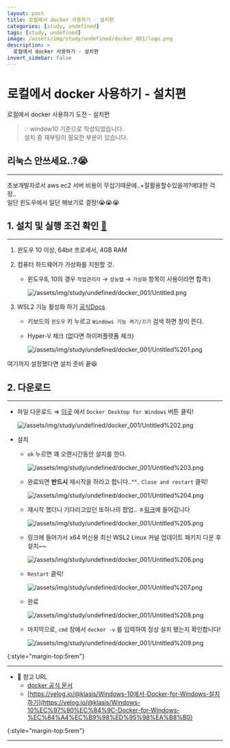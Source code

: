 ```yaml
---
layout: post
title: 로컬에서 docker 사용하기 - 설치편
categories: [study, undefined]
tags: [study, undefined]
image: /assets/img/study/undefined/docker_001/logo.png
description: >
  로컬에서 docker 사용하기 - 설치편
invert_sidebar: false
---
```


# 로컬에서 docker 사용하기 - 설치편

로컬에서 docker 사용하기 도전 - 설치편

> 💡 window10 기준으로 작성되었습니다.  
> 설치 중 재부팅이 필요한 부분이 있습니다.

## 리눅스 안쓰세요..?😭

---

초보개발자로서 aws ec2 서버 비용이 무섭기때문에..+잘활용할수있을까?에대한 걱정..  
일단 윈도우에서 일단 해보기로 결정!😭😭😭

## 1. 설치 및 실행 조건 확인 [📎](https://docs.docker.com/docker-for-windows/install/)

---

1. 윈도우 10 이상, 64bit 프로세서, 4GB RAM
2. 컴퓨터 하드웨어가 가상화를 지원할 것.

   - 윈도우8, 10의 경우 `작업관리자` → `성능탭` → `가상화` 항목이 사용이라면 합격:)

     ![/assets/img/study/undefined/docker_001/Untitled.png](/assets/img/study/undefined/docker_001/Untitled.png)

3. WSL2 기능 활성화 하기 [공식Docs](https://docs.microsoft.com/en-us/windows/wsl/install-win10)

   - 키보드의 `윈도우` 키 누르고 `Windows 기능 켜기/끄기` 검색 하면 창이 뜬다.
   - Hyper-V 체크 (없다면 하이퍼플랫폼 체크)

     ![/assets/img/study/undefined/docker_001/Untitled%201.png](/assets/img/study/undefined/docker_001/Untitled%201.png)

여기까지 설정했다면 설치 준비 끝😆

## 2. 다운로드

---

- 파일 다운로드 ⇒ [이곳](https://docs.docker.com/docker-for-windows/install/#download-docker-for-windows) 에서 `Docker Desktop for Windows` 버튼 클릭!

  ![/assets/img/study/undefined/docker_001/Untitled%202.png](/assets/img/study/undefined/docker_001/Untitled%202.png)

- 설치

  - `ok` 누르면 꽤 오랜시간동안 설치를 한다.

    ![/assets/img/study/undefined/docker_001/Untitled%203.png](/assets/img/study/undefined/docker_001/Untitled%203.png)

  - 완료되면 **반드시** 재시작을 하라고 합니다..^^.. `Close and restart` 클릭!

    ![/assets/img/study/undefined/docker_001/Untitled%204.png](/assets/img/study/undefined/docker_001/Untitled%204.png)

  - 재시작 했더니 기다리고있던 또하나의 팝업.. ㅎ[링크](https://docs.microsoft.com/ko-kr/windows/wsl/install-win10#step-4---download-the-linux-kernel-update-package)에 들어갑니다

    ![/assets/img/study/undefined/docker_001/Untitled%205.png](/assets/img/study/undefined/docker_001/Untitled%205.png)

  - 링크에 들어가서 x64 머신용 최신 WSL2 Linux 커널 업데이트 패키지 다운 후 설치~~

    ![/assets/img/study/undefined/docker_001/Untitled%206.png](/assets/img/study/undefined/docker_001/Untitled%206.png)

  - `Restart` 클릭!

    ![/assets/img/study/undefined/docker_001/Untitled%207.png](/assets/img/study/undefined/docker_001/Untitled%207.png)

  - 완료

    ![/assets/img/study/undefined/docker_001/Untitled%208.png](/assets/img/study/undefined/docker_001/Untitled%208.png)

  - 마지막으로, `cmd` 창에서 `docker -v` 를 입력하여 정상 설치 됐는지 확인합니다!

    ![/assets/img/study/undefined/docker_001/Untitled%209.png](/assets/img/study/undefined/docker_001/Untitled%209.png)

{:style="margin-top:5rem"}

---

- 🔗 참고 URL
  - [docker 공식 문서](https://docs.docker.com/docker-for-windows/install/#download-docker-for-windows)
  - [https://velog.io/@klasis/Windows-10에서-Docker-for-Windows-설치하기](https://velog.io/@klasis/Windows-10%EC%97%90%EC%84%9C-Docker-for-Windows-%EC%84%A4%EC%B9%98%ED%95%98%EA%B8%B0)

{:style="margin-top:5rem"}

---

<script src="https://utteranc.es/client.js" repo="kim-eun-ji/blog-comments" issue-term="pathname" theme="github-light" crossorigin="anonymous" async></script>

